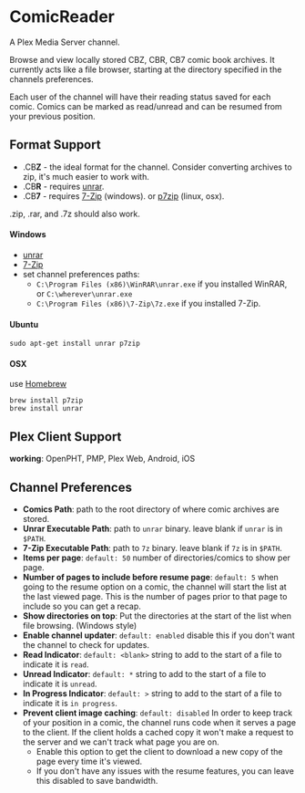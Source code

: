 ComicReader
===========

A Plex Media Server channel.

Browse and view locally stored CBZ, CBR, CB7 comic book archives. It currently acts like a file browser, starting at the directory specified in the channels preferences.

Each user of the channel will have their reading status saved for each comic. Comics can be marked as read/unread and can be resumed from your previous position.


Format Support
--------------

* .CB**Z** - the ideal format for the channel. Consider converting archives to zip, it's much easier to work with.
* .CB**R** - requires [unrar](http://www.rarlab.com/download.htm).
* .CB**7** - requires [7-Zip](http://www.7-zip.org/download.html) (windows). or [p7zip](http://p7zip.sourceforge.net) (linux, osx).


.zip, .rar, and .7z should also work.

#### Windows

 * [unrar](http://www.rarlab.com/rar/unrarw32.exe)
 * [7-Zip](http://www.7-zip.org/download.html)
 * set channel preferences paths:
   * `C:\Program Files (x86)\WinRAR\unrar.exe` if you installed WinRAR, or `C:\wherever\unrar.exe`
   * `C:\Program Files (x86)\7-Zip\7z.exe` if you installed 7-Zip.


#### Ubuntu

    sudo apt-get install unrar p7zip


#### OSX

use [Homebrew](http://brew.sh/)

    brew install p7zip
    brew install unrar


Plex Client Support
-------------------

**working**: OpenPHT, PMP, Plex Web, Android, iOS


Channel Preferences
-------------------

 * **Comics Path**: path to the root directory of where comic archives are stored.
 * **Unrar Executable Path**: path to `unrar` binary. leave blank if `unrar` is in `$PATH`.
 * **7-Zip Executable Path**: path to `7z` binary. leave blank if `7z` is in `$PATH`.
 * **Items per page**: `default: 50` number of directories/comics to show per page.
 * **Number of pages to include before resume page**: `default: 5` when going to the resume option on a comic, the channel will start the list at the last viewed page. This is the number of pages prior to that page to include so you can get a recap.
 * **Show directories on top**: Put the directories at the start of the list when file browsing. (Windows style)
 * **Enable channel updater**: `default: enabled` disable this if you don't want the channel to check for updates.
 * **Read Indicator**: `default: <blank>` string to add to the start of a file to indicate it is `read`.
 * **Unread Indicator**: `default: *` string to add to the start of a file to indicate it is `unread`.
 * **In Progress Indicator**: `default: >` string to add to the start of a file to indicate it is `in progress`.
 * **Prevent client image caching**: `default: disabled` In order to keep track of your position in a comic, the channel runs code when it serves a page to the client. If the client holds a cached copy it won't make a request to the server and we can't track what page you are on.
   * Enable this option to get the client to download a new copy of the page every time it's viewed.
   * If you don't have any issues with the resume features, you can leave this disabled to save bandwidth.
